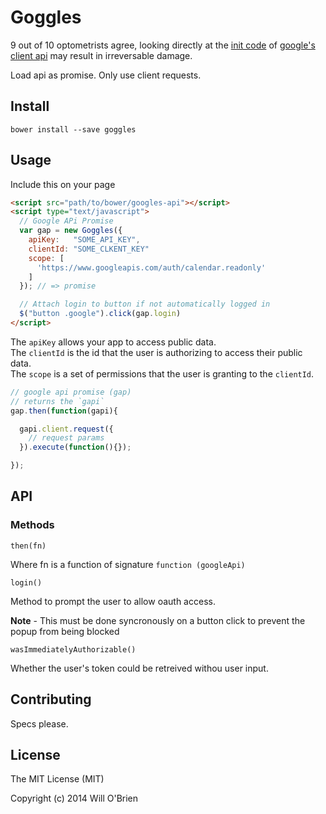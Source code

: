 Goggles
===================

9 out of 10 optometrists agree, looking directly at the [init code](https://code.google.com/p/google-api-javascript-client/source/browse/samples/authSample.html) of [google's client api](https://code.google.com/p/google-api-javascript-client/) may result in irreversable damage.

Load api as promise. Only use client requests.

Install
-------------

```
bower install --save goggles
```

Usage
-----------

Include this on your page

```html
<script src="path/to/bower/googles-api"></script>
<script type="text/javascript">
  // Google APi Promise
  var gap = new Goggles({
    apiKey:   "SOME_API_KEY",
    clientId: "SOME_CLKENT_KEY"
    scope: [
      'https://www.googleapis.com/auth/calendar.readonly'
    ]
  }); // => promise

  // Attach login to button if not automatically logged in
  $("button .google").click(gap.login)
</script>
```

The `apiKey` allows your app to access public data.   
The `clientId` is the id that the user is authorizing to access their public data.   
The `scope` is a set of permissions that the user is granting to the `clientId`.   


```javascript
// google api promise (gap)
// returns the `gapi`
gap.then(function(gapi){

  gapi.client.request({
    // request params
  }).execute(function(){});

});
```


API
------------

### Methods

`then(fn)`

Where fn is a function of signature `function (googleApi)`

`login()`

Method to prompt the user to allow oauth access.

**Note** - This must be done syncronously on a button click to prevent the popup from being blocked

`wasImmediatelyAuthorizable()`

Whether the user's token could be retreived withou user input.

Contributing
---------------

Specs please.

License
---------

The MIT License (MIT)

Copyright (c) 2014 Will O'Brien
